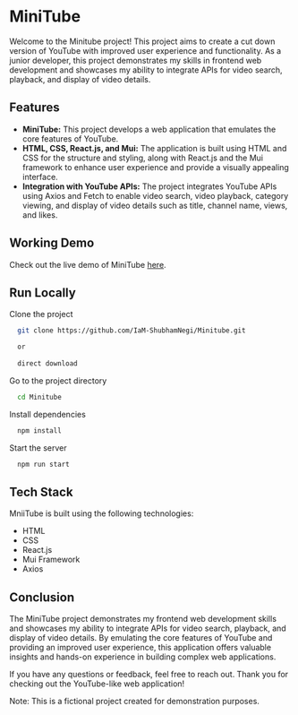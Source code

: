 
# MiniTube

Welcome to the Minitube project! This project aims to create a cut down version of YouTube with improved user experience and functionality. As a junior developer, this project demonstrates my skills in frontend web development and showcases my ability to integrate APIs for video search, playback, and display of video details.


## Features

- **MiniTube:** This project develops a web application that emulates the core features of YouTube.
- **HTML, CSS, React.js, and Mui:** The application is built using HTML and CSS for the structure and styling, along with React.js and the Mui framework to enhance user experience and provide a visually appealing interface.
- **Integration with YouTube APIs:** The project integrates YouTube APIs using Axios and Fetch to enable video search, video playback, category viewing, and display of video details such as title, channel name, views, and likes.

## Working Demo

Check out the live demo of MiniTube [here](https://minitube-shubham.netlify.app/).
## Run Locally

Clone the project

```bash
  git clone https://github.com/IaM-ShubhamNegi/Minitube.git

  or
  
  direct download
```

Go to the project directory

```bash
  cd Minitube
```

Install dependencies

```bash
  npm install
```

Start the server

```bash
  npm run start
```


## Tech Stack

MniiTube is built using the following technologies:

- HTML
- CSS
- React.js
- Mui Framework
- Axios

## Conclusion

The MiniTube project demonstrates my frontend web development skills and showcases my ability to integrate APIs for video search, playback, and display of video details. By emulating the core features of YouTube and providing an improved user experience, this application offers valuable insights and hands-on experience in building complex web applications.

If you have any questions or feedback, feel free to reach out. Thank you for checking out the YouTube-like web application!

Note: This is a fictional project created for demonstration purposes.

